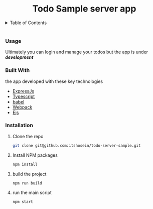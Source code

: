 <center>
  

  <h1 align="center">Todo Sample server app</h1>

</center>

<details>
  <summary>Table of Contents</summary>
  <ol>
    <li><a href="#usage">Usage</a></li>
    <li><a href="#built-with">Built With</a></li>
    <li><a href="#installation">Installation</a></li>
  </ol>
</details>
<br/>

### Usage

<div id="usage"></div>

Ultimately you can login and manage your todos but the app is under ***development***


### Built With

<div id="built-with"></div>

the app developed with these key technologies

- [ExpressJs](https://expressjs.com/)
- [Typescript](https://styled-components.com/)
- [babel](https://babeljs.io/)
- [Webpack](https://webpack.js.org/)
- [Ejs](https://ejs.co/)

### Installation

<div id="installation"></div>

1. Clone the repo

   ```sh
   git clone git@github.com:itshosein/todo-server-sample.git
   ```

2. Install NPM packages
   ```sh
   npm install
   ```
3. build the project

   ```sh
   npm run build
   ```
4. run the main script

   ```sh
   npm start
   ```

